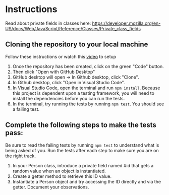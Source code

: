 # Instructions 
Read about private fields in classes here: https://developer.mozilla.org/en-US/docs/Web/JavaScript/Reference/Classes/Private_class_fields

## Cloning the repository to your local machine
Follow these instructions or watch this [video](https://youtu.be/HK0JvGrttJ0) to setup
1. Once the repository has been created, click on the green "Code" button. 
2. Then click "Open with GitHub Desktop"
3. GitHub desktop will open -> In Github desktop, click "Clone". 
4. In Github desktop, click "Open in Visual Studio Code".
5. In Visual Studio Code, open the terminal and run `npm install`. Because this project is dependent upon a testing framework, you will need to install the dependencies before you can run the tests.
6. In the terminal, try running the tests by running `npm test`. You should see a failing test.

## Complete the following steps to make the tests pass:
Be sure to read the failing tests by running `npm test` to understand what is being asked of you. Run the tests after each step to make sure you are on the right track.

1. In your Person class, introduce a private field named #id that gets a random value when an object is instantiated.
2. Create a getter method to retrieve this ID value.
3. Instantiate a Person object and try accessing the ID directly and via the getter. Document your observations.
